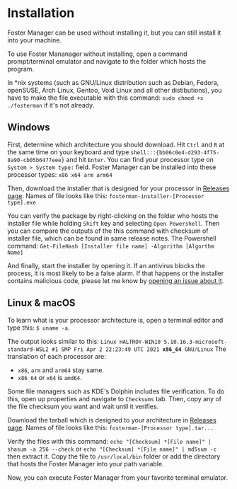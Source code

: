 ﻿# Installation

Foster Manager can be used without installing it, but you can still install it into your machine.

To use Foster Mananager without installing, open a command prompt/terminal emulator and navigate to the folder which hosts the program.

In *nix systems (such as GNU/Linux distribution such as Debian, Fedora, openSUSE, Arch Linux, Gentoo, Void Linux and all other distibutions), you have to make the file executable with this command: `sudo chmod +x ./fosterman` if it's not already.

## Windows
First, determine which architecture you should download.
Hit `Ctrl` and `R` at the same time on your keyboard and type `shell:::{bb06c0e4-d293-4f75-8a90-cb05b6477eee}` and hit `Enter`. You can find your processor type on `System > System type:` field.
Foster Manager can be installed into these processor types: `x86 x64 arm arm64`

Then, download the installer that is designed for your processor in [Releases page](https://github.com/haltroy/foster/releases/). Names of file looks like this: `fosterman-installer-[Processor type].exe`

You can verify the package by right-clicking on the folder who hosts the installer file while holding `Shift` key and selecting `Open Powershell`. Then you can compare the outputs of the this command with checksum of installer file, which can be found in same release notes. The Powershell command: `Get-FileHash [Installer file name] -Algorithm [Algorthm Name]` 

And finally, start the installer by opening it. If an antivirus blocks the process, it is most likely to be a false alarm. If that happens or the installer contains malicious code, please let me know by [opening an issue about it](https://github.com/haltroy/foster/issues/new).

## Linux & macOS
To learn what is your processor architecture is, open a terminal editor and type this: `$ uname -a`. 

The output looks similar to this: `Linux HALTROY-WIN10 5.10.16.3-microsoft-standard-WSL2 #1 SMP Fri Apr 2 22:23:49 UTC 2021 `**`x86_64`**` GNU/Linux` 
The translation of each processor are:
 - `x86`, `arm` and `arm64` stay same.
 - `x86_64` or `x64` is `amd64`.


Some file managers such as KDE's Dolphin includes file verification. To do this, open up properties and navigate to `Checksums` tab. Then, copy any of the file checksum you want and wait until it verifies.

Download the tarball which is designed to your architecture in [Releases page](https://github.com/haltroy/foster/releases/). Names of file looks like this: `fosterman-[Processor type].tar...`

Verify the files with this command: `echo "[Checksum] *[File name]" | shasum -a 256 --check` or `echo "[Checksum] *[File name]" | md5sum -c` then extract it. Copy the file to `/usr/local/bin` folder or add the directory that hosts the Foster Manager into your path variable.

Now, you can execute Foster Manager from your favorite terminal emulator.